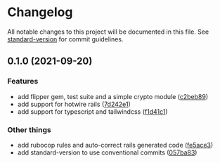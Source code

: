 # Changelog

All notable changes to this project will be documented in this file. See [standard-version](https://github.com/conventional-changelog/standard-version) for commit guidelines.

## 0.1.0 (2021-09-20)


### Features

* add flipper gem, test suite and a simple crypto module ([c2beb89](https://github.com/nikhgupta/tarnhelm_kit_v2/commit/c2beb891e70139b44c2f0c2611f63da6a83c191d))
* add support for hotwire rails ([7d242e1](https://github.com/nikhgupta/tarnhelm_kit_v2/commit/7d242e163a2ad35d359cb8c3259086ba659e1909))
* add support for typescript and tailwindcss ([f1d41c1](https://github.com/nikhgupta/tarnhelm_kit_v2/commit/f1d41c1438815c808efb7faaa85b2eb44b6339b1))


### Other things

* add rubocop rules and auto-correct rails generated code ([fe5ace3](https://github.com/nikhgupta/tarnhelm_kit_v2/commit/fe5ace3a328b024d91316d404ba6a079747c9f88))
* add standard-version to use conventional commits ([057ba83](https://github.com/nikhgupta/tarnhelm_kit_v2/commit/057ba837d7bdd7b19646909eb0fc956208849877))
